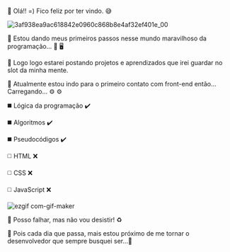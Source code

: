 :small_blue_diamond: Olá!!  =)
Fico feliz por ter vindo. :sweat_smile:	

![3af938ea9ac618842e0960c868b8e4af32ef401e_00](https://user-images.githubusercontent.com/93616970/144729071-59520558-7b8b-4f89-a0d4-924bdba828c2.gif)

:small_blue_diamond:	Estou dando meus primeiros passos nesse mundo maravilhoso da programação... :monocle_face: :desktop_computer:

:small_blue_diamond:	Logo logo estarei postando projetos e aprendizados que irei guardar no slot da minha mente.

:small_blue_diamond:	Atualmente estou indo para o primeiro contato com front-end então... Carregando... :gear: :gear:	

:black_medium_square:		Lógica da programação :heavy_check_mark:	

:black_medium_square:			Algoritmos :heavy_check_mark:	

:black_medium_square:		Pseudocódigos :heavy_check_mark:	

:white_medium_square:			HTML :x:	

:white_medium_square:		CSS :x:	                                                               

:white_medium_square:		JavaScript :x:

![ezgif com-gif-maker](https://user-images.githubusercontent.com/93616970/144729874-bba30d6a-dfa2-4da4-b2a7-2da384b93e9d.gif)

	

:small_red_triangle:	Posso falhar, mas não vou desistir! :recycle:

:small_red_triangle_down:	 Pois cada dia que passa, mais estou próximo de me tornar o desenvolvedor que sempre busquei ser...🏹

